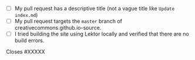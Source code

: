 <!-- Please follow this checklist and put an x in each of the boxes, like this: [x]. It will ensure that our team takes your pull request seriously. -->

- [ ] My pull request has a descriptive title (not a vague title like `Update index.md`)
- [ ] My pull request targets the `master` branch of creativecommons.github.io-source.
- [ ] I tried building the site using Lektor locally and verified that there are no build errors.

<!-- If your pull request closes a GitHub issue, replace the XXXXX below with the issue number. -->

Closes #XXXXX

<!-- You may add your description of the pull request underneath this line. -->
